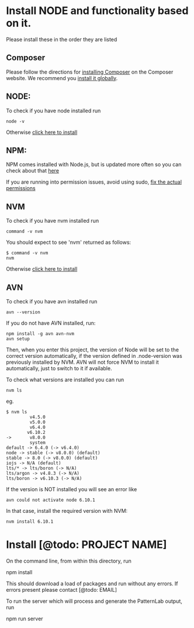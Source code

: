 # Install NODE and functionality based on it.

Please install these in the order they are listed

## Composer
Please follow the directions for [installing Composer](https://getcomposer.org/doc/00-intro.md#installation-linux-unix-osx) on the Composer website. We recommend you [install it globally](https://getcomposer.org/doc/00-intro.md#globally).

## NODE:
To check if you have node installed run
```
node -v
```
Otherwise [click here to install](https://nodejs.org/en/download/)

## NPM:
NPM comes installed with Node.js, but is updated more often so you can check
about that [here](https://docs.npmjs.com/getting-started/installing-node)

If you are running into permission issues, avoid using sudo, [fix the actual 
permissions](https://docs.npmjs.com/getting-started/fixing-npm-permissions)


## NVM
To check if you have nvm installed run
```
command -v nvm
```
You should expect to see 'nvm' returned as follows:

```
$ command -v nvm
nvm
```
Otherwise [click here to install](https://github.com/creationix/nvm)

## AVN
To check if you have avn installed run
```
avn --version
```
If you do not have AVN installed, run:
```
npm install -g avn avn-nvm
avn setup
```

Then, when you enter this project, the version of Node will be set to the correct
version automatically, if the version defined in .node-version was previously
installed by NVM. AVN will not force NVM to install it automatically, just to 
switch to it if available.

To check what versions are installed you can run
```
nvm ls
```
eg.

```
$ nvm ls
         v4.5.0
         v5.0.0
         v6.4.0
        v6.10.2
->       v8.0.0
         system
default -> 6.4.0 (-> v6.4.0)
node -> stable (-> v8.0.0) (default)
stable -> 8.0 (-> v8.0.0) (default)
iojs -> N/A (default)
lts/* -> lts/boron (-> N/A)
lts/argon -> v4.8.3 (-> N/A)
lts/boron -> v6.10.3 (-> N/A)

```

If the version is NOT installed you will see an error like

```
avn could not activate node 6.10.1
```
In that case, install the required version with NVM:
```
nvm install 6.10.1
```

# Install [@todo: PROJECT NAME]

On the command line, from within this directory, run 

npm install

This should download a load of packages and run without any errors. If errors present please contact [@todo: EMAIL]

To run the server which will process and generate the PatternLab output, run

npm run server
